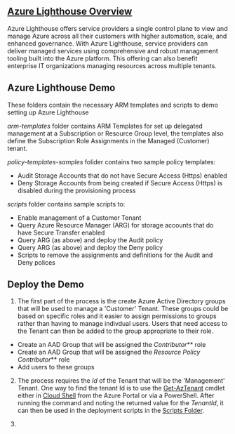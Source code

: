 ## [Azure Lighthouse Overview](https://docs.microsoft.com/en-us/azure/lighthouse/overview)

Azure Lighthouse offers service providers a single control plane to view and manage Azure across all their customers with higher automation, scale, and enhanced governance. With Azure Lighthouse, service providers can deliver managed services using comprehensive and robust management tooling built into the Azure platform. This offering can also benefit enterprise IT organizations managing resources across multiple tenants.

## Azure Lighthouse Demo

These folders contain the necessary ARM templates and scripts to demo setting up Azure Lighthouse

_arm-templates_ folder contains ARM Templates for set up delegated management at a Subscription or Resource Group level, 
the templates also define the Subscription Role Assignments in the Managed (Customer) tenant.

_policy-templates-samples_ folider contains two sample policy templates:
  * Audit Storage Accounts that do not have Secure Access (Https) enabled
  * Deny Storage Accounts from being created if Secure Access (Https) is disabled during the provisioning process

_scripts_ folder contains sample scripts to:
* Enable management of a Customer Tenant
* Query Azure Resource Manager (ARG) for storage accounts that do have Secure Transfer enabled
* Query ARG (as above) and deploy the Audit policy
* Query ARG (as above) and deploy the Deny policy
* Scripts to remove the assignments and definitions for the Audit and Deny polices

## Deploy the Demo

1. The first part of the process is the create Azure Active Directory groups that will be used to manage a 'Customer' Tenant. These groups could be based on specific roles and it easier to assign permissions to groups rather than having to manage indivdual users. Users that need access to the Tenant can then be added to the group appropriate to their role.
  * Create an AAD Group that will be assigned the _Contributor_** role
  * Create an AAD Group that will be assigned the _Resource Policy Contributor_** role
  * Add users to these groups
  
2. The process requires the _Id_ of the Tenant that will be the 'Management' Tenant. One way to find the tenant Id is to use the [Get-AzTenant](https://docs.microsoft.com/en-us/powershell/module/az.accounts/get-aztenant?view=azps-4.3.0) cmdlet either in [Cloud Shell](https://docs.microsoft.com/en-us/azure/cloud-shell/overview) from the Azure Portal or via a PowerShell. After running the command and noting the returned value for the _TenantId_, it can then be used in the deployment scripts in the [Scripts Folder](https://github.com/paulfcollins/public-azure/tree/master/Azure-Lighthouse/scripts/deployment).
  
3. 